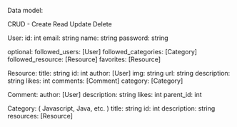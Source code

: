 Data model:

CRUD - Create Read Update Delete

User:
id: int
email: string
name: string
password: string

optional: 
followed_users: [User]
followed_categories: [Category]
followed_resource: [Resource]
favorites: [Resource]

Resource:
title: string
id: int
author: [User]
img: string
url: string
description: string
likes: int
comments: [Comment]
category: [Category]

Comment: 
author: [User]
description: string
likes: int
parent_id: int

Category: ( Javascript, Java, etc. )
title: string
id: int
description: string
resources: [Resource]
